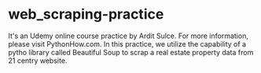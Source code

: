# web_scraping-practice

It's an Udemy online course practice by Ardit Sulce. For more information, please visit PythonHow.com.
In this practice, we utilize the capability of a pytho library called Beautiful Soup to scrap a real estate property data from 21 centry website.
